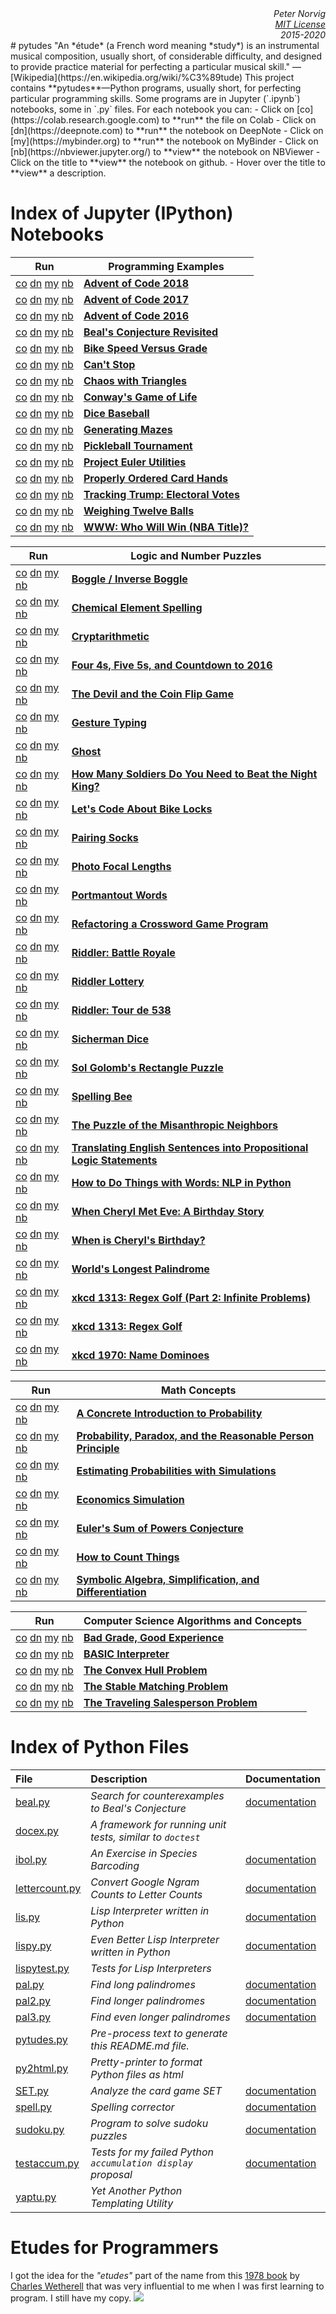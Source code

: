 
<div align="right" style="text-align: right"><i>Peter Norvig<br><a href="https://github.com/norvig/pytudes/blob/master/LICENSE">MIT License</a><br>2015-2020</i></div>
# pytudes
"An *étude* (a French word meaning *study*) is an instrumental musical composition, usually short, of considerable difficulty, and designed to provide practice material for perfecting a particular musical skill." &mdash; [Wikipedia](https://en.wikipedia.org/wiki/%C3%89tude)
This project contains **pytudes**&mdash;Python programs, usually short, for perfecting particular programming skills.
Some programs are in Jupyter (`.ipynb`) notebooks, some in `.py` files. For each notebook you can:
- Click on [co](https://colab.research.google.com) to **run** the file on Colab
- Click on [dn](https://deepnote.com) to **run** the notebook on DeepNote
- Click on [my](https://mybinder.org) to **run** the notebook on MyBinder
- Click on [nb](https://nbviewer.jupyter.org/) to **view** the notebook on NBViewer
- Click on the title to **view** the notebook on github.
- Hover over the title to **view** a description.


# Index of Jupyter (IPython) Notebooks


|Run|Programming Examples|
|---|--|
| [co](https://colab.research.google.com/github/norvig/pytudes/blob/master/ipynb/Advent-2018.ipynb) [dn](https://beta.deepnote.org/launch?template=python_3.6&url=https%3A%2F%2Fgithub.com%2Fnorvig%2Fpytudes%2Fblob%2Fmaster%2Fipynb%2FAdvent-2018.ipynb)  [my](https://mybinder.org/v2/gh/norvig/pytudes/master?filepath=ipynb%2FAdvent-2018.ipynb) [nb](https://nbviewer.jupyter.org/github/norvig/pytudes/blob/master/ipynb/Advent-2018.ipynb) | <b><a href="ipynb/Advent-2018.ipynb" title="Puzzle site with a coding puzzle each day for Advent 2018 ">Advent of Code 2018</a></b> |
| [co](https://colab.research.google.com/github/norvig/pytudes/blob/master/ipynb/Advent%202017.ipynb) [dn](https://beta.deepnote.org/launch?template=python_3.6&url=https%3A%2F%2Fgithub.com%2Fnorvig%2Fpytudes%2Fblob%2Fmaster%2Fipynb%2FAdvent%202017.ipynb)  [my](https://mybinder.org/v2/gh/norvig/pytudes/master?filepath=ipynb%2FAdvent%202017.ipynb) [nb](https://nbviewer.jupyter.org/github/norvig/pytudes/blob/master/ipynb/Advent%202017.ipynb) | <b><a href="ipynb/Advent%202017.ipynb" title="Puzzle site with a coding puzzle each day for Advent 2017">Advent of Code 2017</a></b> |
| [co](https://colab.research.google.com/github/norvig/pytudes/blob/master/ipynb/Advent%20of%20Code.ipynb) [dn](https://beta.deepnote.org/launch?template=python_3.6&url=https%3A%2F%2Fgithub.com%2Fnorvig%2Fpytudes%2Fblob%2Fmaster%2Fipynb%2FAdvent%20of%20Code.ipynb)  [my](https://mybinder.org/v2/gh/norvig/pytudes/master?filepath=ipynb%2FAdvent%20of%20Code.ipynb) [nb](https://nbviewer.jupyter.org/github/norvig/pytudes/blob/master/ipynb/Advent%20of%20Code.ipynb) | <b><a href="ipynb/Advent%20of%20Code.ipynb" title="Puzzle site with a coding puzzle each day for Advent 2016*">Advent of Code 2016</a></b> |
| [co](https://colab.research.google.com/github/norvig/pytudes/blob/master/ipynb/Beal.ipynb) [dn](https://beta.deepnote.org/launch?template=python_3.6&url=https%3A%2F%2Fgithub.com%2Fnorvig%2Fpytudes%2Fblob%2Fmaster%2Fipynb%2FBeal.ipynb)  [my](https://mybinder.org/v2/gh/norvig/pytudes/master?filepath=ipynb%2FBeal.ipynb) [nb](https://nbviewer.jupyter.org/github/norvig/pytudes/blob/master/ipynb/Beal.ipynb) | <b><a href="ipynb/Beal.ipynb" title="A search for counterexamples to Beal's Conjecture">Beal's Conjecture Revisited</a></b> |
| [co](https://colab.research.google.com/github/norvig/pytudes/blob/master/ipynb/Bike%20Speed%20versus%20Grade.ipynb) [dn](https://beta.deepnote.org/launch?template=python_3.6&url=https%3A%2F%2Fgithub.com%2Fnorvig%2Fpytudes%2Fblob%2Fmaster%2Fipynb%2FBike%20Speed%20versus%20Grade.ipynb)  [my](https://mybinder.org/v2/gh/norvig/pytudes/master?filepath=ipynb%2FBike%20Speed%20versus%20Grade.ipynb) [nb](https://nbviewer.jupyter.org/github/norvig/pytudes/blob/master/ipynb/Bike%20Speed%20versus%20Grade.ipynb) | <b><a href="ipynb/Bike%20Speed%20versus%20Grade.ipynb" title="How fast can I bike as the route gets steeper?">Bike Speed Versus Grade</a></b> |
| [co](https://colab.research.google.com/github/norvig/pytudes/blob/master/ipynb/Cant-Stop.ipynb) [dn](https://beta.deepnote.org/launch?template=python_3.6&url=https%3A%2F%2Fgithub.com%2Fnorvig%2Fpytudes%2Fblob%2Fmaster%2Fipynb%2FCant-Stop.ipynb)  [my](https://mybinder.org/v2/gh/norvig/pytudes/master?filepath=ipynb%2FCant-Stop.ipynb) [nb](https://nbviewer.jupyter.org/github/norvig/pytudes/blob/master/ipynb/Cant-Stop.ipynb) | <b><a href="ipynb/Cant-Stop.ipynb" title="Optimal play in a dice board game">Can't Stop</a></b> |
| [co](https://colab.research.google.com/github/norvig/pytudes/blob/master/ipynb/Sierpinski.ipynb) [dn](https://beta.deepnote.org/launch?template=python_3.6&url=https%3A%2F%2Fgithub.com%2Fnorvig%2Fpytudes%2Fblob%2Fmaster%2Fipynb%2FSierpinski.ipynb)  [my](https://mybinder.org/v2/gh/norvig/pytudes/master?filepath=ipynb%2FSierpinski.ipynb) [nb](https://nbviewer.jupyter.org/github/norvig/pytudes/blob/master/ipynb/Sierpinski.ipynb) | <b><a href="ipynb/Sierpinski.ipynb" title="A surprising appearance of the Sierpinski triangle in a random walk between vertexes">Chaos with Triangles</a></b> |
| [co](https://colab.research.google.com/github/norvig/pytudes/blob/master/ipynb/Life.ipynb) [dn](https://beta.deepnote.org/launch?template=python_3.6&url=https%3A%2F%2Fgithub.com%2Fnorvig%2Fpytudes%2Fblob%2Fmaster%2Fipynb%2FLife.ipynb)  [my](https://mybinder.org/v2/gh/norvig/pytudes/master?filepath=ipynb%2FLife.ipynb) [nb](https://nbviewer.jupyter.org/github/norvig/pytudes/blob/master/ipynb/Life.ipynb) | <b><a href="ipynb/Life.ipynb" title="The cellular automata zero-player game">Conway's Game of Life</a></b> |
| [co](https://colab.research.google.com/github/norvig/pytudes/blob/master/ipynb/Dice%20Baseball.ipynb) [dn](https://beta.deepnote.org/launch?template=python_3.6&url=https%3A%2F%2Fgithub.com%2Fnorvig%2Fpytudes%2Fblob%2Fmaster%2Fipynb%2FDice%20Baseball.ipynb)  [my](https://mybinder.org/v2/gh/norvig/pytudes/master?filepath=ipynb%2FDice%20Baseball.ipynb) [nb](https://nbviewer.jupyter.org/github/norvig/pytudes/blob/master/ipynb/Dice%20Baseball.ipynb) | <b><a href="ipynb/Dice%20Baseball.ipynb" title="Simulating baseball games">Dice Baseball</a></b> |
| [co](https://colab.research.google.com/github/norvig/pytudes/blob/master/ipynb/Maze.ipynb) [dn](https://beta.deepnote.org/launch?template=python_3.6&url=https%3A%2F%2Fgithub.com%2Fnorvig%2Fpytudes%2Fblob%2Fmaster%2Fipynb%2FMaze.ipynb)  [my](https://mybinder.org/v2/gh/norvig/pytudes/master?filepath=ipynb%2FMaze.ipynb) [nb](https://nbviewer.jupyter.org/github/norvig/pytudes/blob/master/ipynb/Maze.ipynb) | <b><a href="ipynb/Maze.ipynb" title="Make a maze by generating a random tree superimposed on a grid">Generating Mazes</a></b> |
| [co](https://colab.research.google.com/github/norvig/pytudes/blob/master/ipynb/Pickleball.ipynb) [dn](https://beta.deepnote.org/launch?template=python_3.6&url=https%3A%2F%2Fgithub.com%2Fnorvig%2Fpytudes%2Fblob%2Fmaster%2Fipynb%2FPickleball.ipynb)  [my](https://mybinder.org/v2/gh/norvig/pytudes/master?filepath=ipynb%2FPickleball.ipynb) [nb](https://nbviewer.jupyter.org/github/norvig/pytudes/blob/master/ipynb/Pickleball.ipynb) | <b><a href="ipynb/Pickleball.ipynb" title="Scheduling a doubles tournament fairly and efficiently">Pickleball Tournament</a></b> |
| [co](https://colab.research.google.com/github/norvig/pytudes/blob/master/ipynb/Project%20Euler%20Utils.ipynb) [dn](https://beta.deepnote.org/launch?template=python_3.6&url=https%3A%2F%2Fgithub.com%2Fnorvig%2Fpytudes%2Fblob%2Fmaster%2Fipynb%2FProject%20Euler%20Utils.ipynb)  [my](https://mybinder.org/v2/gh/norvig/pytudes/master?filepath=ipynb%2FProject%20Euler%20Utils.ipynb) [nb](https://nbviewer.jupyter.org/github/norvig/pytudes/blob/master/ipynb/Project%20Euler%20Utils.ipynb) | <b><a href="ipynb/Project%20Euler%20Utils.ipynb" title="My utility functions for the Project Euler problems, including `Primes` and `Factors`">Project Euler Utilities</a></b> |
| [co](https://colab.research.google.com/github/norvig/pytudes/blob/master/ipynb/Orderable%20Cards.ipynb) [dn](https://beta.deepnote.org/launch?template=python_3.6&url=https%3A%2F%2Fgithub.com%2Fnorvig%2Fpytudes%2Fblob%2Fmaster%2Fipynb%2FOrderable%20Cards.ipynb)  [my](https://mybinder.org/v2/gh/norvig/pytudes/master?filepath=ipynb%2FOrderable%20Cards.ipynb) [nb](https://nbviewer.jupyter.org/github/norvig/pytudes/blob/master/ipynb/Orderable%20Cards.ipynb) | <b><a href="ipynb/Orderable%20Cards.ipynb" title="Can you get your hand of cards into a nice order with just one move?">Properly Ordered Card Hands</a></b> |
| [co](https://colab.research.google.com/github/norvig/pytudes/blob/master/ipynb/Electoral%20Votes.ipynb) [dn](https://beta.deepnote.org/launch?template=python_3.6&url=https%3A%2F%2Fgithub.com%2Fnorvig%2Fpytudes%2Fblob%2Fmaster%2Fipynb%2FElectoral%20Votes.ipynb)  [my](https://mybinder.org/v2/gh/norvig/pytudes/master?filepath=ipynb%2FElectoral%20Votes.ipynb) [nb](https://nbviewer.jupyter.org/github/norvig/pytudes/blob/master/ipynb/Electoral%20Votes.ipynb) | <b><a href="ipynb/Electoral%20Votes.ipynb" title="How many electoral votes would Trump get if he wins the state where he has positive net approval?">Tracking Trump: Electoral Votes</a></b> |
| [co](https://colab.research.google.com/github/norvig/pytudes/blob/master/ipynb/TwelveBalls.ipynb) [dn](https://beta.deepnote.org/launch?template=python_3.6&url=https%3A%2F%2Fgithub.com%2Fnorvig%2Fpytudes%2Fblob%2Fmaster%2Fipynb%2FTwelveBalls.ipynb)  [my](https://mybinder.org/v2/gh/norvig/pytudes/master?filepath=ipynb%2FTwelveBalls.ipynb) [nb](https://nbviewer.jupyter.org/github/norvig/pytudes/blob/master/ipynb/TwelveBalls.ipynb) | <b><a href="ipynb/TwelveBalls.ipynb" title="A puzzle where you are given some billiard balls and a balance scale, and asked to find the one ball that is heavier or lighter, in a limited number of weighings">Weighing Twelve Balls</a></b> |
| [co](https://colab.research.google.com/github/norvig/pytudes/blob/master/ipynb/WWW.ipynb) [dn](https://beta.deepnote.org/launch?template=python_3.6&url=https%3A%2F%2Fgithub.com%2Fnorvig%2Fpytudes%2Fblob%2Fmaster%2Fipynb%2FWWW.ipynb)  [my](https://mybinder.org/v2/gh/norvig/pytudes/master?filepath=ipynb%2FWWW.ipynb) [nb](https://nbviewer.jupyter.org/github/norvig/pytudes/blob/master/ipynb/WWW.ipynb) | <b><a href="ipynb/WWW.ipynb" title="Computing the probability of winning the NBA title, for my home town Warriors, or any other team">WWW: Who Will Win (NBA Title)?</a></b> |


|Run | Logic and Number Puzzles|
|--|---|
| [co](https://colab.research.google.com/github/norvig/pytudes/blob/master/ipynb/Boggle.ipynb) [dn](https://beta.deepnote.org/launch?template=python_3.6&url=https%3A%2F%2Fgithub.com%2Fnorvig%2Fpytudes%2Fblob%2Fmaster%2Fipynb%2FBoggle.ipynb)  [my](https://mybinder.org/v2/gh/norvig/pytudes/master?filepath=ipynb%2FBoggle.ipynb) [nb](https://nbviewer.jupyter.org/github/norvig/pytudes/blob/master/ipynb/Boggle.ipynb) | <b><a href="ipynb/Boggle.ipynb" title="Find all the words on a Boggle board; then find a board with a lot of words">Boggle / Inverse Boggle</a></b> |
| [co](https://colab.research.google.com/github/norvig/pytudes/blob/master/ipynb/ElementSpelling.ipynb) [dn](https://beta.deepnote.org/launch?template=python_3.6&url=https%3A%2F%2Fgithub.com%2Fnorvig%2Fpytudes%2Fblob%2Fmaster%2Fipynb%2FElementSpelling.ipynb)  [my](https://mybinder.org/v2/gh/norvig/pytudes/master?filepath=ipynb%2FElementSpelling.ipynb) [nb](https://nbviewer.jupyter.org/github/norvig/pytudes/blob/master/ipynb/ElementSpelling.ipynb) | <b><a href="ipynb/ElementSpelling.ipynb" title="Spelling words using the chemical element symbols, like CoIn">Chemical Element Spelling</a></b> |
| [co](https://colab.research.google.com/github/norvig/pytudes/blob/master/ipynb/Cryptarithmetic.ipynb) [dn](https://beta.deepnote.org/launch?template=python_3.6&url=https%3A%2F%2Fgithub.com%2Fnorvig%2Fpytudes%2Fblob%2Fmaster%2Fipynb%2FCryptarithmetic.ipynb)  [my](https://mybinder.org/v2/gh/norvig/pytudes/master?filepath=ipynb%2FCryptarithmetic.ipynb) [nb](https://nbviewer.jupyter.org/github/norvig/pytudes/blob/master/ipynb/Cryptarithmetic.ipynb) | <b><a href="ipynb/Cryptarithmetic.ipynb" title="Substitute digits for letters and make NUM + BER = PLAY">Cryptarithmetic</a></b> |
| [co](https://colab.research.google.com/github/norvig/pytudes/blob/master/ipynb/Countdown.ipynb) [dn](https://beta.deepnote.org/launch?template=python_3.6&url=https%3A%2F%2Fgithub.com%2Fnorvig%2Fpytudes%2Fblob%2Fmaster%2Fipynb%2FCountdown.ipynb)  [my](https://mybinder.org/v2/gh/norvig/pytudes/master?filepath=ipynb%2FCountdown.ipynb) [nb](https://nbviewer.jupyter.org/github/norvig/pytudes/blob/master/ipynb/Countdown.ipynb) | <b><a href="ipynb/Countdown.ipynb" title="Solving the equation 10 _ 9 _ 8 _ 7 _ 6 _ 5 _ 4 _ 3 _ 2 _ 1 = 2016. From an Alex Bellos puzzle">Four 4s, Five 5s, and Countdown to 2016</a></b> |
| [co](https://colab.research.google.com/github/norvig/pytudes/blob/master/ipynb/Coin%20Flip.ipynb) [dn](https://beta.deepnote.org/launch?template=python_3.6&url=https%3A%2F%2Fgithub.com%2Fnorvig%2Fpytudes%2Fblob%2Fmaster%2Fipynb%2FCoin%20Flip.ipynb)  [my](https://mybinder.org/v2/gh/norvig/pytudes/master?filepath=ipynb%2FCoin%20Flip.ipynb) [nb](https://nbviewer.jupyter.org/github/norvig/pytudes/blob/master/ipynb/Coin%20Flip.ipynb) | <b><a href="ipynb/Coin%20Flip.ipynb" title="How to beat the Devil at his own game">The Devil and the Coin Flip Game</a></b> |
| [co](https://colab.research.google.com/github/norvig/pytudes/blob/master/ipynb/Gesture%20Typing.ipynb) [dn](https://beta.deepnote.org/launch?template=python_3.6&url=https%3A%2F%2Fgithub.com%2Fnorvig%2Fpytudes%2Fblob%2Fmaster%2Fipynb%2FGesture%20Typing.ipynb)  [my](https://mybinder.org/v2/gh/norvig/pytudes/master?filepath=ipynb%2FGesture%20Typing.ipynb) [nb](https://nbviewer.jupyter.org/github/norvig/pytudes/blob/master/ipynb/Gesture%20Typing.ipynb) | <b><a href="ipynb/Gesture%20Typing.ipynb" title="What word has the longest path on a gesture-typing smartphone keyboard?">Gesture Typing</a></b> |
| [co](https://colab.research.google.com/github/norvig/pytudes/blob/master/ipynb/Ghost.ipynb) [dn](https://beta.deepnote.org/launch?template=python_3.6&url=https%3A%2F%2Fgithub.com%2Fnorvig%2Fpytudes%2Fblob%2Fmaster%2Fipynb%2FGhost.ipynb)  [my](https://mybinder.org/v2/gh/norvig/pytudes/master?filepath=ipynb%2FGhost.ipynb) [nb](https://nbviewer.jupyter.org/github/norvig/pytudes/blob/master/ipynb/Ghost.ipynb) | <b><a href="ipynb/Ghost.ipynb" title="The word game Ghost (add letters, try to avoid making a word)">Ghost</a></b> |
| [co](https://colab.research.google.com/github/norvig/pytudes/blob/master/ipynb/NightKing.ipynb) [dn](https://beta.deepnote.org/launch?template=python_3.6&url=https%3A%2F%2Fgithub.com%2Fnorvig%2Fpytudes%2Fblob%2Fmaster%2Fipynb%2FNightKing.ipynb)  [my](https://mybinder.org/v2/gh/norvig/pytudes/master?filepath=ipynb%2FNightKing.ipynb) [nb](https://nbviewer.jupyter.org/github/norvig/pytudes/blob/master/ipynb/NightKing.ipynb) | <b><a href="ipynb/NightKing.ipynb" title="Investigasting a battle between the army of the dead and the army of the living">How Many Soldiers Do You Need to Beat the Night King?</a></b> |
| [co](https://colab.research.google.com/github/norvig/pytudes/blob/master/ipynb/Fred%20Buns.ipynb) [dn](https://beta.deepnote.org/launch?template=python_3.6&url=https%3A%2F%2Fgithub.com%2Fnorvig%2Fpytudes%2Fblob%2Fmaster%2Fipynb%2FFred%20Buns.ipynb)  [my](https://mybinder.org/v2/gh/norvig/pytudes/master?filepath=ipynb%2FFred%20Buns.ipynb) [nb](https://nbviewer.jupyter.org/github/norvig/pytudes/blob/master/ipynb/Fred%20Buns.ipynb) | <b><a href="ipynb/Fred%20Buns.ipynb" title="A tale of a bicycle combination lock that uses letters instead of digits. Inspired by Bike Snob NYC">Let's Code About Bike Locks</a></b> |
| [co](https://colab.research.google.com/github/norvig/pytudes/blob/master/ipynb/Socks.ipynb) [dn](https://beta.deepnote.org/launch?template=python_3.6&url=https%3A%2F%2Fgithub.com%2Fnorvig%2Fpytudes%2Fblob%2Fmaster%2Fipynb%2FSocks.ipynb)  [my](https://mybinder.org/v2/gh/norvig/pytudes/master?filepath=ipynb%2FSocks.ipynb) [nb](https://nbviewer.jupyter.org/github/norvig/pytudes/blob/master/ipynb/Socks.ipynb) | <b><a href="ipynb/Socks.ipynb" title="What is the probability that you will be able to pair up socks as you randomly pull them out of the dryer?">Pairing Socks</a></b> |
| [co](https://colab.research.google.com/github/norvig/pytudes/blob/master/ipynb/PhotoFocalLengths.ipynb) [dn](https://beta.deepnote.org/launch?template=python_3.6&url=https%3A%2F%2Fgithub.com%2Fnorvig%2Fpytudes%2Fblob%2Fmaster%2Fipynb%2FPhotoFocalLengths.ipynb)  [my](https://mybinder.org/v2/gh/norvig/pytudes/master?filepath=ipynb%2FPhotoFocalLengths.ipynb) [nb](https://nbviewer.jupyter.org/github/norvig/pytudes/blob/master/ipynb/PhotoFocalLengths.ipynb) | <b><a href="ipynb/PhotoFocalLengths.ipynb" title="Generate charts of what focal lengths were used on a photo trip.">Photo Focal Lengths</a></b> |
| [co](https://colab.research.google.com/github/norvig/pytudes/blob/master/ipynb/Portmantout.ipynb) [dn](https://beta.deepnote.org/launch?template=python_3.6&url=https%3A%2F%2Fgithub.com%2Fnorvig%2Fpytudes%2Fblob%2Fmaster%2Fipynb%2FPortmantout.ipynb)  [my](https://mybinder.org/v2/gh/norvig/pytudes/master?filepath=ipynb%2FPortmantout.ipynb) [nb](https://nbviewer.jupyter.org/github/norvig/pytudes/blob/master/ipynb/Portmantout.ipynb) | <b><a href="ipynb/Portmantout.ipynb" title="Find a long word that squishes together a bunch of words">Portmantout Words</a></b> |
| [co](https://colab.research.google.com/github/norvig/pytudes/blob/master/ipynb/Scrabble.ipynb) [dn](https://beta.deepnote.org/launch?template=python_3.6&url=https%3A%2F%2Fgithub.com%2Fnorvig%2Fpytudes%2Fblob%2Fmaster%2Fipynb%2FScrabble.ipynb)  [my](https://mybinder.org/v2/gh/norvig/pytudes/master?filepath=ipynb%2FScrabble.ipynb) [nb](https://nbviewer.jupyter.org/github/norvig/pytudes/blob/master/ipynb/Scrabble.ipynb) | <b><a href="ipynb/Scrabble.ipynb" title="Refactoring the Scrabble / Word with Friends game from Udacity 212">Refactoring a Crossword Game Program</a></b> |
| [co](https://colab.research.google.com/github/norvig/pytudes/blob/master/ipynb/Riddler%20Battle%20Royale.ipynb) [dn](https://beta.deepnote.org/launch?template=python_3.6&url=https%3A%2F%2Fgithub.com%2Fnorvig%2Fpytudes%2Fblob%2Fmaster%2Fipynb%2FRiddler%20Battle%20Royale.ipynb)  [my](https://mybinder.org/v2/gh/norvig/pytudes/master?filepath=ipynb%2FRiddler%20Battle%20Royale.ipynb) [nb](https://nbviewer.jupyter.org/github/norvig/pytudes/blob/master/ipynb/Riddler%20Battle%20Royale.ipynb) | <b><a href="ipynb/Riddler%20Battle%20Royale.ipynb" title="A puzzle involving allocating your troops and going up against an opponent">Riddler: Battle Royale</a></b> |
| [co](https://colab.research.google.com/github/norvig/pytudes/blob/master/ipynb/RiddlerLottery.ipynb) [dn](https://beta.deepnote.org/launch?template=python_3.6&url=https%3A%2F%2Fgithub.com%2Fnorvig%2Fpytudes%2Fblob%2Fmaster%2Fipynb%2FRiddlerLottery.ipynb)  [my](https://mybinder.org/v2/gh/norvig/pytudes/master?filepath=ipynb%2FRiddlerLottery.ipynb) [nb](https://nbviewer.jupyter.org/github/norvig/pytudes/blob/master/ipynb/RiddlerLottery.ipynb) | <b><a href="ipynb/RiddlerLottery.ipynb" title="Can you find what lottery number tickets these five friends picked?">Riddler Lottery</a></b> |
| [co](https://colab.research.google.com/github/norvig/pytudes/blob/master/ipynb/TourDe538.ipynb) [dn](https://beta.deepnote.org/launch?template=python_3.6&url=https%3A%2F%2Fgithub.com%2Fnorvig%2Fpytudes%2Fblob%2Fmaster%2Fipynb%2FTourDe538.ipynb)  [my](https://mybinder.org/v2/gh/norvig/pytudes/master?filepath=ipynb%2FTourDe538.ipynb) [nb](https://nbviewer.jupyter.org/github/norvig/pytudes/blob/master/ipynb/TourDe538.ipynb) | <b><a href="ipynb/TourDe538.ipynb" title="Solve a puzzle involving the best pace for a bicycle race.">Riddler: Tour de 538</a></b> |
| [co](https://colab.research.google.com/github/norvig/pytudes/blob/master/ipynb/Sicherman%20Dice.ipynb) [dn](https://beta.deepnote.org/launch?template=python_3.6&url=https%3A%2F%2Fgithub.com%2Fnorvig%2Fpytudes%2Fblob%2Fmaster%2Fipynb%2FSicherman%20Dice.ipynb)  [my](https://mybinder.org/v2/gh/norvig/pytudes/master?filepath=ipynb%2FSicherman%20Dice.ipynb) [nb](https://nbviewer.jupyter.org/github/norvig/pytudes/blob/master/ipynb/Sicherman%20Dice.ipynb) | <b><a href="ipynb/Sicherman%20Dice.ipynb" title="Find a pair of dice that is like a regular pair of dice, only different">Sicherman Dice</a></b> |
| [co](https://colab.research.google.com/github/norvig/pytudes/blob/master/ipynb/Golomb-Puzzle.ipynb) [dn](https://beta.deepnote.org/launch?template=python_3.6&url=https%3A%2F%2Fgithub.com%2Fnorvig%2Fpytudes%2Fblob%2Fmaster%2Fipynb%2FGolomb-Puzzle.ipynb)  [my](https://mybinder.org/v2/gh/norvig/pytudes/master?filepath=ipynb%2FGolomb-Puzzle.ipynb) [nb](https://nbviewer.jupyter.org/github/norvig/pytudes/blob/master/ipynb/Golomb-Puzzle.ipynb) | <b><a href="ipynb/Golomb-Puzzle.ipynb" title="A Puzzle involving placing rectangles of different sizes inside a square">Sol Golomb's Rectangle Puzzle</a></b> |
| [co](https://colab.research.google.com/github/norvig/pytudes/blob/master/ipynb/SpellingBee.ipynb) [dn](https://beta.deepnote.org/launch?template=python_3.6&url=https%3A%2F%2Fgithub.com%2Fnorvig%2Fpytudes%2Fblob%2Fmaster%2Fipynb%2FSpellingBee.ipynb)  [my](https://mybinder.org/v2/gh/norvig/pytudes/master?filepath=ipynb%2FSpellingBee.ipynb) [nb](https://nbviewer.jupyter.org/github/norvig/pytudes/blob/master/ipynb/SpellingBee.ipynb) | <b><a href="ipynb/SpellingBee.ipynb" title="Find the highest-scoring board for the NY Times Spelling Bee puzzle">Spelling Bee</a></b> |
| [co](https://colab.research.google.com/github/norvig/pytudes/blob/master/ipynb/Mean%20Misanthrope%20Density.ipynb) [dn](https://beta.deepnote.org/launch?template=python_3.6&url=https%3A%2F%2Fgithub.com%2Fnorvig%2Fpytudes%2Fblob%2Fmaster%2Fipynb%2FMean%20Misanthrope%20Density.ipynb)  [my](https://mybinder.org/v2/gh/norvig/pytudes/master?filepath=ipynb%2FMean%20Misanthrope%20Density.ipynb) [nb](https://nbviewer.jupyter.org/github/norvig/pytudes/blob/master/ipynb/Mean%20Misanthrope%20Density.ipynb) | <b><a href="ipynb/Mean%20Misanthrope%20Density.ipynb" title="How crowded will this neighborhood be, if nobody wants to live next door to anyone else?">The Puzzle of the Misanthropic Neighbors</a></b> |
| [co](https://colab.research.google.com/github/norvig/pytudes/blob/master/ipynb/PropositionalLogic.ipynb) [dn](https://beta.deepnote.org/launch?template=python_3.6&url=https%3A%2F%2Fgithub.com%2Fnorvig%2Fpytudes%2Fblob%2Fmaster%2Fipynb%2FPropositionalLogic.ipynb)  [my](https://mybinder.org/v2/gh/norvig/pytudes/master?filepath=ipynb%2FPropositionalLogic.ipynb) [nb](https://nbviewer.jupyter.org/github/norvig/pytudes/blob/master/ipynb/PropositionalLogic.ipynb) | <b><a href="ipynb/PropositionalLogic.ipynb" title="Automatically convert informal English sentences into formal Propositional Logic">Translating English Sentences into Propositional Logic Statements</a></b> |
| [co](https://colab.research.google.com/github/norvig/pytudes/blob/master/ipynb/How%20to%20Do%20Things%20with%20Words.ipynb) [dn](https://beta.deepnote.org/launch?template=python_3.6&url=https%3A%2F%2Fgithub.com%2Fnorvig%2Fpytudes%2Fblob%2Fmaster%2Fipynb%2FHow%20to%20Do%20Things%20with%20Words.ipynb)  [my](https://mybinder.org/v2/gh/norvig/pytudes/master?filepath=ipynb%2FHow%20to%20Do%20Things%20with%20Words.ipynb) [nb](https://nbviewer.jupyter.org/github/norvig/pytudes/blob/master/ipynb/How%20to%20Do%20Things%20with%20Words.ipynb) | <b><a href="ipynb/How%20to%20Do%20Things%20with%20Words.ipynb" title="Spelling Correction, Secret Codes, Word Segmentation, and more">How to Do Things with Words: NLP in Python</a></b> |
| [co](https://colab.research.google.com/github/norvig/pytudes/blob/master/ipynb/Cheryl-and-Eve.ipynb) [dn](https://beta.deepnote.org/launch?template=python_3.6&url=https%3A%2F%2Fgithub.com%2Fnorvig%2Fpytudes%2Fblob%2Fmaster%2Fipynb%2FCheryl-and-Eve.ipynb)  [my](https://mybinder.org/v2/gh/norvig/pytudes/master?filepath=ipynb%2FCheryl-and-Eve.ipynb) [nb](https://nbviewer.jupyter.org/github/norvig/pytudes/blob/master/ipynb/Cheryl-and-Eve.ipynb) | <b><a href="ipynb/Cheryl-and-Eve.ipynb" title="Inventing new puzzles in the Style of Cheryl's Birthday">When Cheryl Met Eve: A Birthday Story</a></b> |
| [co](https://colab.research.google.com/github/norvig/pytudes/blob/master/ipynb/Cheryl.ipynb) [dn](https://beta.deepnote.org/launch?template=python_3.6&url=https%3A%2F%2Fgithub.com%2Fnorvig%2Fpytudes%2Fblob%2Fmaster%2Fipynb%2FCheryl.ipynb)  [my](https://mybinder.org/v2/gh/norvig/pytudes/master?filepath=ipynb%2FCheryl.ipynb) [nb](https://nbviewer.jupyter.org/github/norvig/pytudes/blob/master/ipynb/Cheryl.ipynb) | <b><a href="ipynb/Cheryl.ipynb" title="Solving the *Cheryl's Birthday* logic puzzle">When is Cheryl's Birthday?</a></b> |
| [co](https://colab.research.google.com/github/norvig/pytudes/blob/master/ipynb/pal3.ipynb) [dn](https://beta.deepnote.org/launch?template=python_3.6&url=https%3A%2F%2Fgithub.com%2Fnorvig%2Fpytudes%2Fblob%2Fmaster%2Fipynb%2Fpal3.ipynb)  [my](https://mybinder.org/v2/gh/norvig/pytudes/master?filepath=ipynb%2Fpal3.ipynb) [nb](https://nbviewer.jupyter.org/github/norvig/pytudes/blob/master/ipynb/pal3.ipynb) | <b><a href="ipynb/pal3.ipynb" title="Searching for a long Panama-style palindrome, this time letter-by-letter">World's Longest Palindrome</a></b> |
| [co](https://colab.research.google.com/github/norvig/pytudes/blob/master/ipynb/xkcd1313-part2.ipynb) [dn](https://beta.deepnote.org/launch?template=python_3.6&url=https%3A%2F%2Fgithub.com%2Fnorvig%2Fpytudes%2Fblob%2Fmaster%2Fipynb%2Fxkcd1313-part2.ipynb)  [my](https://mybinder.org/v2/gh/norvig/pytudes/master?filepath=ipynb%2Fxkcd1313-part2.ipynb) [nb](https://nbviewer.jupyter.org/github/norvig/pytudes/blob/master/ipynb/xkcd1313-part2.ipynb) | <b><a href="ipynb/xkcd1313-part2.ipynb" title="Regex Golf: better, faster, funner. With Stefan Pochmann">xkcd 1313: Regex Golf (Part 2: Infinite Problems)</a></b> |
| [co](https://colab.research.google.com/github/norvig/pytudes/blob/master/ipynb/xkcd1313.ipynb) [dn](https://beta.deepnote.org/launch?template=python_3.6&url=https%3A%2F%2Fgithub.com%2Fnorvig%2Fpytudes%2Fblob%2Fmaster%2Fipynb%2Fxkcd1313.ipynb)  [my](https://mybinder.org/v2/gh/norvig/pytudes/master?filepath=ipynb%2Fxkcd1313.ipynb) [nb](https://nbviewer.jupyter.org/github/norvig/pytudes/blob/master/ipynb/xkcd1313.ipynb) | <b><a href="ipynb/xkcd1313.ipynb" title="Find the smallest regular expression; inspired by Randall Monroe">xkcd 1313: Regex Golf</a></b> |
| [co](https://colab.research.google.com/github/norvig/pytudes/blob/master/ipynb/xkcd-Name-Dominoes.ipynb) [dn](https://beta.deepnote.org/launch?template=python_3.6&url=https%3A%2F%2Fgithub.com%2Fnorvig%2Fpytudes%2Fblob%2Fmaster%2Fipynb%2Fxkcd-Name-Dominoes.ipynb)  [my](https://mybinder.org/v2/gh/norvig/pytudes/master?filepath=ipynb%2Fxkcd-Name-Dominoes.ipynb) [nb](https://nbviewer.jupyter.org/github/norvig/pytudes/blob/master/ipynb/xkcd-Name-Dominoes.ipynb) | <b><a href="ipynb/xkcd-Name-Dominoes.ipynb" title="Lay out dominoes legally; the dominoes have people names, not numbers">xkcd 1970: Name Dominoes</a></b> |


|Run|Math Concepts|
|--|--|
| [co](https://colab.research.google.com/github/norvig/pytudes/blob/master/ipynb/Probability.ipynb) [dn](https://beta.deepnote.org/launch?template=python_3.6&url=https%3A%2F%2Fgithub.com%2Fnorvig%2Fpytudes%2Fblob%2Fmaster%2Fipynb%2FProbability.ipynb)  [my](https://mybinder.org/v2/gh/norvig/pytudes/master?filepath=ipynb%2FProbability.ipynb) [nb](https://nbviewer.jupyter.org/github/norvig/pytudes/blob/master/ipynb/Probability.ipynb) | <b><a href="ipynb/Probability.ipynb" title="Code and examples of the basic principles of Probability Theory">A Concrete Introduction to Probability</a></b> |
| [co](https://colab.research.google.com/github/norvig/pytudes/blob/master/ipynb/ProbabilityParadox.ipynb) [dn](https://beta.deepnote.org/launch?template=python_3.6&url=https%3A%2F%2Fgithub.com%2Fnorvig%2Fpytudes%2Fblob%2Fmaster%2Fipynb%2FProbabilityParadox.ipynb)  [my](https://mybinder.org/v2/gh/norvig/pytudes/master?filepath=ipynb%2FProbabilityParadox.ipynb) [nb](https://nbviewer.jupyter.org/github/norvig/pytudes/blob/master/ipynb/ProbabilityParadox.ipynb) | <b><a href="ipynb/ProbabilityParadox.ipynb" title="Some classic paradoxes in Probability Theory, and how to think about disagreements">Probability, Paradox, and the Reasonable Person Principle</a></b> |
| [co](https://colab.research.google.com/github/norvig/pytudes/blob/master/ipynb/ProbabilitySimulation.ipynb) [dn](https://beta.deepnote.org/launch?template=python_3.6&url=https%3A%2F%2Fgithub.com%2Fnorvig%2Fpytudes%2Fblob%2Fmaster%2Fipynb%2FProbabilitySimulation.ipynb)  [my](https://mybinder.org/v2/gh/norvig/pytudes/master?filepath=ipynb%2FProbabilitySimulation.ipynb) [nb](https://nbviewer.jupyter.org/github/norvig/pytudes/blob/master/ipynb/ProbabilitySimulation.ipynb) | <b><a href="ipynb/ProbabilitySimulation.ipynb" title="When the sample space is too complex, simulations can estimate probabilities">Estimating Probabilities with Simulations</a></b> |
| [co](https://colab.research.google.com/github/norvig/pytudes/blob/master/ipynb/Economics.ipynb) [dn](https://beta.deepnote.org/launch?template=python_3.6&url=https%3A%2F%2Fgithub.com%2Fnorvig%2Fpytudes%2Fblob%2Fmaster%2Fipynb%2FEconomics.ipynb)  [my](https://mybinder.org/v2/gh/norvig/pytudes/master?filepath=ipynb%2FEconomics.ipynb) [nb](https://nbviewer.jupyter.org/github/norvig/pytudes/blob/master/ipynb/Economics.ipynb) | <b><a href="ipynb/Economics.ipynb" title="A simulation of a simple economic game">Economics Simulation</a></b> |
| [co](https://colab.research.google.com/github/norvig/pytudes/blob/master/ipynb/Euler's%20Conjecture.ipynb) [dn](https://beta.deepnote.org/launch?template=python_3.6&url=https%3A%2F%2Fgithub.com%2Fnorvig%2Fpytudes%2Fblob%2Fmaster%2Fipynb%2FEuler's%20Conjecture.ipynb)  [my](https://mybinder.org/v2/gh/norvig/pytudes/master?filepath=ipynb%2FEuler's%20Conjecture.ipynb) [nb](https://nbviewer.jupyter.org/github/norvig/pytudes/blob/master/ipynb/Euler's%20Conjecture.ipynb) | <b><a href="ipynb/Euler's%20Conjecture.ipynb" title="Solving a 200-year-old puzzle by finding integers that satisfy a<sup>5</sup> + b<sup>5</sup> + c<sup>5</sup> + d<sup>5</sup> = e<sup>5</sup>">Euler's Sum of Powers Conjecture</a></b> |
| [co](https://colab.research.google.com/github/norvig/pytudes/blob/master/ipynb/How%20To%20Count%20Things.ipynb) [dn](https://beta.deepnote.org/launch?template=python_3.6&url=https%3A%2F%2Fgithub.com%2Fnorvig%2Fpytudes%2Fblob%2Fmaster%2Fipynb%2FHow%20To%20Count%20Things.ipynb)  [my](https://mybinder.org/v2/gh/norvig/pytudes/master?filepath=ipynb%2FHow%20To%20Count%20Things.ipynb) [nb](https://nbviewer.jupyter.org/github/norvig/pytudes/blob/master/ipynb/How%20To%20Count%20Things.ipynb) | <b><a href="ipynb/How%20To%20Count%20Things.ipynb" title="Combinatorial math: how to count how many things there are, when there are a lot of them">How to Count Things</a></b> |
| [co](https://colab.research.google.com/github/norvig/pytudes/blob/master/ipynb/Differentiation.ipynb) [dn](https://beta.deepnote.org/launch?template=python_3.6&url=https%3A%2F%2Fgithub.com%2Fnorvig%2Fpytudes%2Fblob%2Fmaster%2Fipynb%2FDifferentiation.ipynb)  [my](https://mybinder.org/v2/gh/norvig/pytudes/master?filepath=ipynb%2FDifferentiation.ipynb) [nb](https://nbviewer.jupyter.org/github/norvig/pytudes/blob/master/ipynb/Differentiation.ipynb) | <b><a href="ipynb/Differentiation.ipynb" title="A computer algebra system that  manipulates expressions, including symbolic differentiation">Symbolic Algebra, Simplification, and Differentiation</a></b> |


|Run|Computer Science Algorithms and Concepts|
|--|--|
| [co](https://colab.research.google.com/github/norvig/pytudes/blob/master/ipynb/Snobol.ipynb) [dn](https://beta.deepnote.org/launch?template=python_3.6&url=https%3A%2F%2Fgithub.com%2Fnorvig%2Fpytudes%2Fblob%2Fmaster%2Fipynb%2FSnobol.ipynb)  [my](https://mybinder.org/v2/gh/norvig/pytudes/master?filepath=ipynb%2FSnobol.ipynb) [nb](https://nbviewer.jupyter.org/github/norvig/pytudes/blob/master/ipynb/Snobol.ipynb) | <b><a href="ipynb/Snobol.ipynb" title="As a student, did you ever get a bad grade on a programming assignment? (Snobol, Concordance)">Bad Grade, Good Experience</a></b> |
| [co](https://colab.research.google.com/github/norvig/pytudes/blob/master/ipynb/BASIC.ipynb) [dn](https://beta.deepnote.org/launch?template=python_3.6&url=https%3A%2F%2Fgithub.com%2Fnorvig%2Fpytudes%2Fblob%2Fmaster%2Fipynb%2FBASIC.ipynb)  [my](https://mybinder.org/v2/gh/norvig/pytudes/master?filepath=ipynb%2FBASIC.ipynb) [nb](https://nbviewer.jupyter.org/github/norvig/pytudes/blob/master/ipynb/BASIC.ipynb) | <b><a href="ipynb/BASIC.ipynb" title="How to write an interpreter for the BASIC programming language">BASIC Interpreter</a></b> |
| [co](https://colab.research.google.com/github/norvig/pytudes/blob/master/ipynb/Convex%20Hull.ipynb) [dn](https://beta.deepnote.org/launch?template=python_3.6&url=https%3A%2F%2Fgithub.com%2Fnorvig%2Fpytudes%2Fblob%2Fmaster%2Fipynb%2FConvex%20Hull.ipynb)  [my](https://mybinder.org/v2/gh/norvig/pytudes/master?filepath=ipynb%2FConvex%20Hull.ipynb) [nb](https://nbviewer.jupyter.org/github/norvig/pytudes/blob/master/ipynb/Convex%20Hull.ipynb) | <b><a href="ipynb/Convex%20Hull.ipynb" title="A classic Computer Science Algorithm">The Convex Hull Problem</a></b> |
| [co](https://colab.research.google.com/github/norvig/pytudes/blob/master/ipynb/StableMatching.ipynb) [dn](https://beta.deepnote.org/launch?template=python_3.6&url=https%3A%2F%2Fgithub.com%2Fnorvig%2Fpytudes%2Fblob%2Fmaster%2Fipynb%2FStableMatching.ipynb)  [my](https://mybinder.org/v2/gh/norvig/pytudes/master?filepath=ipynb%2FStableMatching.ipynb) [nb](https://nbviewer.jupyter.org/github/norvig/pytudes/blob/master/ipynb/StableMatching.ipynb) | <b><a href="ipynb/StableMatching.ipynb" title="What is the best way to pair up two grpups with each other, obeying preferences?">The Stable Matching Problem</a></b> |
| [co](https://colab.research.google.com/github/norvig/pytudes/blob/master/ipynb/TSP.ipynb) [dn](https://beta.deepnote.org/launch?template=python_3.6&url=https%3A%2F%2Fgithub.com%2Fnorvig%2Fpytudes%2Fblob%2Fmaster%2Fipynb%2FTSP.ipynb)  [my](https://mybinder.org/v2/gh/norvig/pytudes/master?filepath=ipynb%2FTSP.ipynb) [nb](https://nbviewer.jupyter.org/github/norvig/pytudes/blob/master/ipynb/TSP.ipynb) | <b><a href="ipynb/TSP.ipynb" title="Another of the classics">The Traveling Salesperson Problem</a></b> |


# Index of Python Files


| File | Description | Documentation |
|:--------|:-------------------|----|
|[beal.py](/blob/master/py/beal.py)|*Search for counterexamples to Beal's Conjecture*|[documentation](http://norvig.com/beal.html)|
|[docex.py](/blob/master/py/docex.py)|*A framework for running unit tests, similar to `doctest`*||
|[ibol.py](/blob/master/py/ibol.py)|*An Exercise in Species Barcoding*|[documentation](http://norvig.com/ibol.html)|
|[lettercount.py](/blob/master/py/lettercount.py)|*Convert Google Ngram Counts to Letter Counts*|[documentation](http://norvig.com/mayzner.html)|
|[lis.py](/blob/master/py/lis.py)|*Lisp Interpreter written in Python*|[documentation](http://norvig.com/lispy.html)|
|[lispy.py](/blob/master/py/lispy.py)|*Even Better Lisp Interpreter written in Python*|[documentation](http://norvig.com/lispy2.html)|
|[lispytest.py](/blob/master/py/lispytest.py)|*Tests for Lisp Interpreters*||
|[pal.py](/blob/master/py/pal.py)|*Find long palindromes*|[documentation](http://norvig.com/palindrome.html)|
|[pal2.py](/blob/master/py/pal2.py)|*Find longer palindromes*|[documentation](http://norvig.com/palindrome.html)|
|[pal3.py](/blob/master/py/pal3.py)|*Find even longer palindromes*|[documentation](http://norvig.com/palindrome.html)|
|[pytudes.py](/blob/master/py/pytudes.py)|*Pre-process text to generate this README.md file.*||
|[py2html.py](/blob/master/py/py2html.py)|*Pretty-printer to format Python files as html*||
|[SET.py](/blob/master/py/SET.py)|*Analyze the card game SET*|[documentation](http://norvig.com/SET.html)|
|[spell.py](/blob/master/py/spell.py)|*Spelling corrector*|[documentation](http://norvig.com/spell-correct.html)|
|[sudoku.py](/blob/master/py/sudoku.py)|*Program to solve sudoku puzzles*|[documentation](http://norvig.com/sudoku.html)|
|[testaccum.py](/blob/master/py/testaccum.py)|*Tests for my failed Python `accumulation display` proposal*|[documentation](http://norvig.com/pyacc.html)|
|[yaptu.py](/blob/master/py/yaptu.py)|*Yet Another Python Templating Utility*||
# Etudes for Programmers
I got the idea for the *"etudes"* part of the name from
this [1978 book](https://books.google.com/books/about/Etudes_for_programmers.html?id=u89WAAAAMAAJ)
by [Charles Wetherell](http://demin.ws/blog/english/2012/08/25/interview-with-charles-wetherell)
that was very influential to me when I was first learning to program. I still have my copy.
![](https://images-na.ssl-images-amazon.com/images/I/51ZnZH29dvL._SX394_BO1,204,203,200_.jpg)
